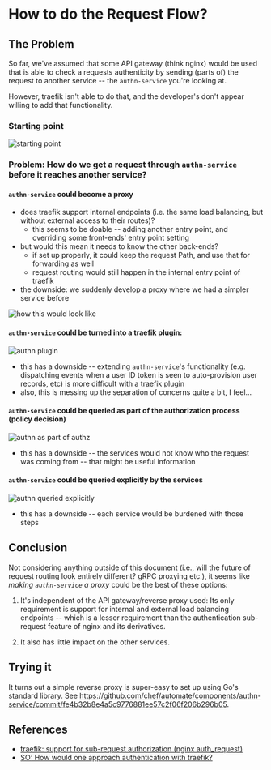 # How to do the Request Flow?

## The Problem

So far, we've assumed that some API gateway (think nginx) would be used that is able to check a requests authenticity by sending (parts of) the request to another service -- the `authn-service` you're looking at.

However, traefik isn't able to do that, and the developer's don't appear willing to add that functionality.

### Starting point

![starting point](images/traefik_situation.png)

### Problem: How do we get a request through `authn-service` before it reaches another service?

#### `authn-service` could become a proxy

- does traefik support internal endpoints (i.e. the same load balancing, but without external access to their routes)?
  - this seems to be doable -- adding another entry point, and overriding some front-ends' entry point setting
- but would this mean it needs to know the other back-ends?
  - if set up properly, it could keep the request Path, and use that for forwarding as well
  - request routing would still happen in the internal entry point of traefik
- the downside: we suddenly develop a proxy where we had a simpler service before

![how this would look like](images/traefik_int_ext_and_authn_proxy.png)

####  `authn-service` could be turned into a traefik plugin:

![authn plugin](images/traefik_authn_plugin.png)

- this has a downside -- extending `authn-service`'s functionality (e.g. dispatching events when a user ID token is seen to auto-provision user records, etc) is more difficult with a traefik plugin
- also, this is messing up the separation of concerns quite a bit, I feel...

#### `authn-service` could be queried as part of the authorization process (policy decision)

![authn as part of authz](images/traefik_authn_as_part_of_authz.png)
- this has a downside -- the services would not know who the request was coming from -- that might be useful information

#### `authn-service` could be queried explicitly by the services

![authn queried explicitly](images/traefik_authn_queried_explicitly.png)
- this has a downside -- each service would be burdened with those steps

## Conclusion

Not considering anything outside of this document (i.e., will the future of request routing look entirely different? gRPC proxying etc.), it seems like *making `authn-service` a proxy* could be the best of these options:

1. It's independent of the API gateway/reverse proxy used:
Its only requirement is support for internal and external load balancing endpoints -- which is a lesser requirement than the authentication sub-request feature of nginx and its derivatives.

2. It also has little impact on the other services.

## Trying it

It turns out a simple reverse proxy is super-easy to set up using Go's standard library.
See https://github.com/chef/automate/components/authn-service/commit/fe4b32b8e4a5c9776881ee57c2f06f206b296b05.

## References

- [traefik: support for sub-request authorization (nginx auth_request)](https://github.com/containous/traefik/issues/391)
- [SO: How would one approach authentication with traefik?](https://stackoverflow.com/questions/44442914/how-would-one-approach-authentication-with-traefik)
